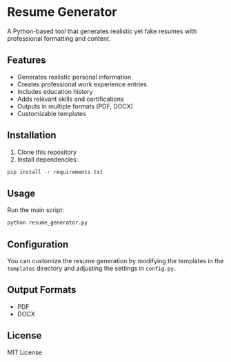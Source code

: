 # Resume Generator

A Python-based tool that generates realistic yet fake resumes with professional formatting and content.

## Features

- Generates realistic personal information
- Creates professional work experience entries
- Includes education history
- Adds relevant skills and certifications
- Outputs in multiple formats (PDF, DOCX)
- Customizable templates

## Installation

1. Clone this repository
2. Install dependencies:
```bash
pip install -r requirements.txt
```

## Usage

Run the main script:
```bash
python resume_generator.py
```

## Configuration

You can customize the resume generation by modifying the templates in the `templates` directory and adjusting the settings in `config.py`.

## Output Formats

- PDF
- DOCX

## License

MIT License 